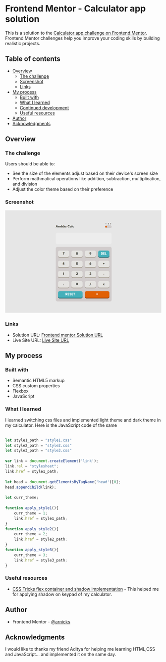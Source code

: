# Frontend Mentor - Calculator app solution

This is a solution to the [Calculator app challenge on Frontend Mentor](https://www.frontendmentor.io/challenges/calculator-app-9lteq5N29). Frontend Mentor challenges help you improve your coding skills by building realistic projects. 

## Table of contents

- [Overview](#overview)
  - [The challenge](#the-challenge)
  - [Screenshot](#screenshot)
  - [Links](#links)
- [My process](#my-process)
  - [Built with](#built-with)
  - [What I learned](#what-i-learned)
  - [Continued development](#continued-development)
  - [Useful resources](#useful-resources)
- [Author](#author)
- [Acknowledgments](#acknowledgments)

## Overview

### The challenge

Users should be able to:

- See the size of the elements adjust based on their device's screen size
- Perform mathmatical operations like addition, subtraction, multiplication, and division
- Adjust the color theme based on their preference

### Screenshot

![](./screenshot.jpg)

### Links

- Solution URL: [Frontend mentor Solution URL](https://www.frontendmentor.io/solutions/calculator-app-EFwMmD0V3p)
- Live Site URL: [Live Site URL](https://arnick-s.github.io/Calculator-App/)

## My process

### Built with

- Semantic HTML5 markup
- CSS custom properties
- Flexbox
- JavaScript

### What I learned

I learned switching css files and implemented light theme and dark theme in my calculator.
Here is the JavaScript code of the same

```js

let style1_path = "style1.css"
let style2_path = "style2.css"
let style3_path = "style3.css"

var link = document.createElement('link');
link.rel = "stylesheet";
link.href = style1_path;

let head = document.getElementsByTagName('head')[0];
head.appendChild(link);

let curr_theme;

function apply_style1(){
    curr_theme = 1;
    link.href = style1_path;
}
function apply_style2(){
    curr_theme = 2;
    link.href = style2_path;
}
function apply_style3(){
    curr_theme = 3;
    link.href = style3_path;
}
```

### Useful resources

- [CSS Tricks flex container and shadow implementation](https://css-tricks.com/almanac/properties/b/box-shadow/) - This helped me for applying shadow on keypad of my calculator.

## Author

- Frontend Mentor - [@arnicks](https://www.frontendmentor.io/profile/arnicks)

## Acknowledgments

I would like to thanks my friend Aditya for helping me learning HTML,CSS and JavaScript... and implemented it on the same day.